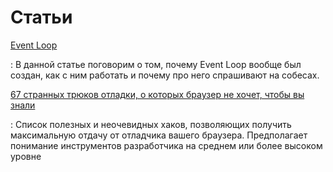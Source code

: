 # Статьи

[Event Loop](event-loop.md)

: В данной статье поговорим о том, почему Event Loop вообще был создан, как с ним работать и почему про него спрашивают на собесах.

[67 странных трюков отладки, о которых браузер не хочет, чтобы вы знали](./67debug/index.md)

: Список полезных и неочевидных хаков, позволяющих получить максимальную отдачу от отладчика вашего браузера. Предполагает понимание инструментов разработчика на среднем или более высоком уровне

